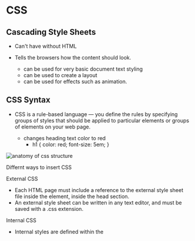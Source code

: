 # CSS

## Cascading Style Sheets

- Can't have without HTML

- Tells the browsers how the content should look.
  - can be used for very basic document text styling
  - can be used to create a layout
  - can be used for effects such as animation.

## CSS Syntax

- CSS is a rule-based language — you define the rules by specifying groups of styles that should be applied to particular elements or groups of elements on your web page.

  - changes heading text color to red 
    - h1 {
  color: red;
  font-size: 5em;
    }

![anatomy of css structure](https://developer.mozilla.org/en-US/docs/Learn/CSS/First_steps/How_CSS_is_structured/declaration.png) 

Differnt ways to insert CSS

External CSS

- Each HTML page must include a reference to the external style sheet file inside the <link> element, inside the head section.
- An external style sheet can be written in any text editor, and must be saved with a .css extension.

Internal CSS

- Internal styles are defined within the <style> element, inside the <head> section of an HTML page:

Inline CSS

- An inline style may be used to apply a unique style for a single element.
- **Tip** An inline style loses many of the advantages of a style sheet (by mixing content with presentation). Use this method sparingly.